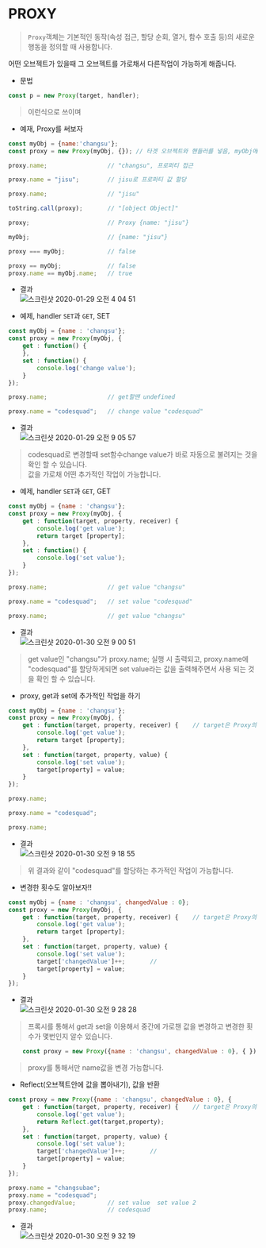 # PROXY
> `Proxy`객체는 기본적인 동작(속성 접근, 할당 순회, 열거, 함수 호출 등)의 새로운 행동을 정의할 때 사용합니다.

어떤 오브젝트가 있을때 그 오브젝트를 가로채서 다른작업이 가능하게 해줍니다.

- 문법
```javascript
const p = new Proxy(target, handler);
```
> 이런식으로 쓰이며 

- 예재, Proxy를 써보자
```javascript
const myObj = {name:'changsu'};
const proxy = new Proxy(myObj, {}); // 타겟 오브젝트와 핸들러를 넣음, myObj에는 Proxy로 래핑할 대상 객체를 지정

proxy.name;                 // "changsu", 프로퍼티 접근

proxy.name = "jisu";        // jisu로 프로퍼티 값 할당

proxy.name;                 // "jisu"

toString.call(proxy);       // "[object Object]"

proxy;                      // Proxy {name: "jisu"}

myObj;                      // {name: "jisu"}

proxy === myObj;            // false

proxy == myObj;             // false
proxy.name == myObj.name;   // true
```

- 결과  
![스크린샷 2020-01-29 오전 4 04 51](https://user-images.githubusercontent.com/29330085/73296274-bf245b00-424c-11ea-817e-4af08e83de2f.png)


- 예제, handler `SET`과 `GET`, SET
```javascript
const myObj = {name : 'changsu'};
const proxy = new Proxy(myObj, {
    get : function() {
    },
    set : function() {
        console.log('change value');
    }
});

proxy.name;                 // get할땐 undefined

proxy.name = "codesquad";   // change value "codesquad"
```
- 결과   
![스크린샷 2020-01-29 오전 9 05 57](https://user-images.githubusercontent.com/29330085/73316718-30790380-4277-11ea-8c9a-6df98c6b695d.png)
> codesquad로 변경할때 set함수change value가 바로 자동으로 불려지는 것을 확인 할 수 있습니다.   
값을 가로채 어떤 추가적인 작업이 가능합니다.

- 예제, handler `SET`과 `GET`, GET
```javascript
const myObj = {name : 'changsu'};
const proxy = new Proxy(myObj, {
    get : function(target, property, receiver) {
        console.log('get value');
        return target [property];
    },
    set : function() {
        console.log('set value');
    }
});

proxy.name;                 // get value "changsu"

proxy.name = "codesquad";   // set value "codesquad"

proxy.name;                 // get value "changsu"
```
- 결과  
![스크린샷 2020-01-30 오전 9 00 51](https://user-images.githubusercontent.com/29330085/73408363-57027180-433f-11ea-9459-1452df774870.png)  
> get value인 "changsu"가 proxy.name; 실행 시 출력되고, proxy.name에 "codesquad"를 할당하게되면 set value라는 값을 출력해주면서 사용 되는 것을 확인 할 수 있습니다.

- proxy, get과 set에 추가적인 작업을 하기
```javascript
const myObj = {name : 'changsu'};
const proxy = new Proxy(myObj, {
    get : function(target, property, receiver) {    // target은 Proxy의 첫번째 인자 myObj
        console.log('get value');
        return target [property];
    },
    set : function(target, property, value) {
        console.log('set value');
        target[property] = value;
    }
});

proxy.name;

proxy.name = "codesquad";

proxy.name;
```

- 결과  
![스크린샷 2020-01-30 오전 9 18 55](https://user-images.githubusercontent.com/29330085/73409106-a47fde00-4341-11ea-8ee1-ba5fc586277f.png)
> 위 결과와 같이 "codesquad"를 할당하는 추가적인 작업이 가능합니다.

- 변경한 횟수도 알아보자!!
```javascript
const myObj = {name : 'changsu', changedValue : 0};
const proxy = new Proxy(myObj, {
    get : function(target, property, receiver) {    // target은 Proxy의 첫번째 인자 myObj
        console.log('get value');
        return target [property];
    },
    set : function(target, property, value) {
        console.log('set value');
        target['changedValue']++;       // 
        target[property] = value;
    }
});
```
- 결과  
![스크린샷 2020-01-30 오전 9 28 28](https://user-images.githubusercontent.com/29330085/73409518-e3626380-4342-11ea-8775-2568eb95576d.png)
> 프록시를 통해서 get과 set을 이용해서 중간에 가로챈 값을 변경하고 변경한 횟수가 몇번인지 알수 있습니다.



```javascript
    const proxy = new Proxy({name : 'changsu', changedValue : 0}, { })
```
> proxy를 통해서만 name값을 변경 가능합니다.


- Reflect(오브젝트안에 값을 뽑아내기), 값을 반환
```javascript
const proxy = new Proxy({name : 'changsu', changedValue : 0}, {
    get : function(target, property, receiver) {    // target은 Proxy의 첫번째 인자 myObj
        console.log('get value');
        return Reflect.get(target,property);
    },
    set : function(target, property, value) {
        console.log('set value');
        target['changedValue']++;       // 
        target[property] = value;
    }
});

proxy.name = "changsubae";
proxy.name = "codesquad";   
proxy.changedValue;         // set value  set value 2
proxy.name;                 // codesquad
```

- 결과  
![스크린샷 2020-01-30 오전 9 32 19](https://user-images.githubusercontent.com/29330085/73409733-769b9900-4343-11ea-8294-9edac83294ed.png)





